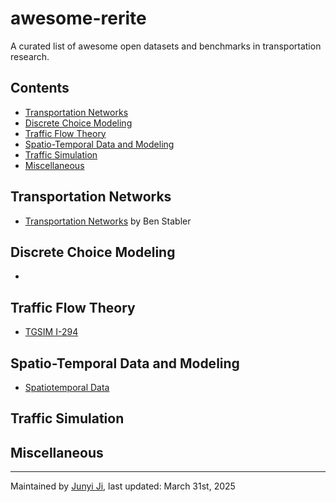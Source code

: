 # awesome-rerite
A curated list of awesome open datasets and benchmarks in transportation research.

## Contents

- [Transportation Networks](#transportation-networks)
- [Discrete Choice Modeling](#discrete-choice-modeling)
- [Traffic Flow Theory](#traffic-flow-theory)
- [Spatio-Temporal Data and Modeling](#spatio-temporal-data-and-modeling)
- [Traffic Simulation](#traffic-simulation)
- [Miscellaneous](#miscellaneous)


## Transportation Networks
- [Transportation Networks](https://github.com/bstabler/TransportationNetworks) by Ben Stabler

## Discrete Choice Modeling
- 

## Traffic Flow Theory
- [TGSIM I-294](https://data.transportation.gov/Automobiles/Third-Generation-Simulation-Data-TGSIM-I-294-L1-Tr/7zjf-a4zf/about_data)



## Spatio-Temporal Data and Modeling
- [Spatiotemporal Data](https://spatiotemporal-data.github.io/)

## Traffic Simulation

## Miscellaneous

---
Maintained by [Junyi Ji](https://www.jijunyi.com/), last updated: March 31st, 2025